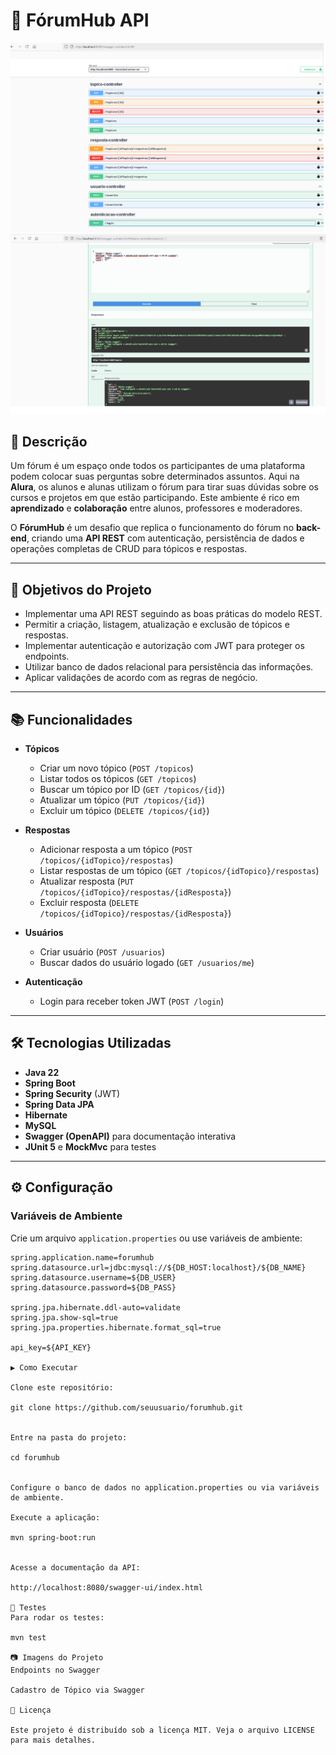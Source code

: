 # 📌 FórumHub API

![Tela Swagger - Endpoints](docs/swagger-endpoints.png)
![Tela Swagger - Cadastro Tópico](docs/swagger-cadastro-topico.png)

## 📖 Descrição

Um fórum é um espaço onde todos os participantes de uma plataforma podem colocar suas perguntas sobre determinados assuntos. Aqui na **Alura**, os alunos e alunas utilizam o fórum para tirar suas dúvidas sobre os cursos e projetos em que estão participando. Este ambiente é rico em **aprendizado** e **colaboração** entre alunos, professores e moderadores.

O **FórumHub** é um desafio que replica o funcionamento do fórum no **back-end**, criando uma **API REST** com autenticação, persistência de dados e operações completas de CRUD para tópicos e respostas.

---

## 🎯 Objetivos do Projeto

- Implementar uma API REST seguindo as boas práticas do modelo REST.
- Permitir a criação, listagem, atualização e exclusão de tópicos e respostas.
- Implementar autenticação e autorização com JWT para proteger os endpoints.
- Utilizar banco de dados relacional para persistência das informações.
- Aplicar validações de acordo com as regras de negócio.

---

## 📚 Funcionalidades

- **Tópicos**
  - Criar um novo tópico (`POST /topicos`)
  - Listar todos os tópicos (`GET /topicos`)
  - Buscar um tópico por ID (`GET /topicos/{id}`)
  - Atualizar um tópico (`PUT /topicos/{id}`)
  - Excluir um tópico (`DELETE /topicos/{id}`)

- **Respostas**
  - Adicionar resposta a um tópico (`POST /topicos/{idTopico}/respostas`)
  - Listar respostas de um tópico (`GET /topicos/{idTopico}/respostas`)
  - Atualizar resposta (`PUT /topicos/{idTopico}/respostas/{idResposta}`)
  - Excluir resposta (`DELETE /topicos/{idTopico}/respostas/{idResposta}`)

- **Usuários**
  - Criar usuário (`POST /usuarios`)
  - Buscar dados do usuário logado (`GET /usuarios/me`)

- **Autenticação**
  - Login para receber token JWT (`POST /login`)

---

## 🛠 Tecnologias Utilizadas

- **Java 22**
- **Spring Boot**
- **Spring Security** (JWT)
- **Spring Data JPA**
- **Hibernate**
- **MySQL**
- **Swagger (OpenAPI)** para documentação interativa
- **JUnit 5** e **MockMvc** para testes

---

## ⚙️ Configuração

### Variáveis de Ambiente

Crie um arquivo `application.properties` ou use variáveis de ambiente:

```properties
spring.application.name=forumhub
spring.datasource.url=jdbc:mysql://${DB_HOST:localhost}/${DB_NAME}
spring.datasource.username=${DB_USER}
spring.datasource.password=${DB_PASS}

spring.jpa.hibernate.ddl-auto=validate
spring.jpa.show-sql=true
spring.jpa.properties.hibernate.format_sql=true

api_key=${API_KEY}

▶️ Como Executar

Clone este repositório:

git clone https://github.com/seuusuario/forumhub.git


Entre na pasta do projeto:

cd forumhub


Configure o banco de dados no application.properties ou via variáveis de ambiente.

Execute a aplicação:

mvn spring-boot:run


Acesse a documentação da API:

http://localhost:8080/swagger-ui/index.html

🧪 Testes
Para rodar os testes:

mvn test

📷 Imagens do Projeto
Endpoints no Swagger

Cadastro de Tópico via Swagger

📜 Licença

Este projeto é distribuído sob a licença MIT. Veja o arquivo LICENSE para mais detalhes.
